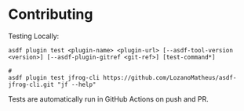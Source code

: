 # Contributing

Testing Locally:

```shell
asdf plugin test <plugin-name> <plugin-url> [--asdf-tool-version <version>] [--asdf-plugin-gitref <git-ref>] [test-command*]

#
asdf plugin test jfrog-cli https://github.com/LozanoMatheus/asdf-jfrog-cli.git "jf --help"
```

Tests are automatically run in GitHub Actions on push and PR.
